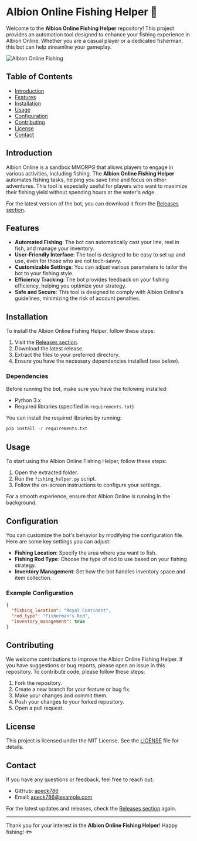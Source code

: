 # Albion Online Fishing Helper 🎣

Welcome to the **Albion Online Fishing Helper** repository! This project provides an automation tool designed to enhance your fishing experience in Albion Online. Whether you are a casual player or a dedicated fisherman, this bot can help streamline your gameplay.

![Albion Online Fishing](https://example.com/path-to-your-image.jpg)

## Table of Contents

- [Introduction](#introduction)
- [Features](#features)
- [Installation](#installation)
- [Usage](#usage)
- [Configuration](#configuration)
- [Contributing](#contributing)
- [License](#license)
- [Contact](#contact)

## Introduction

Albion Online is a sandbox MMORPG that allows players to engage in various activities, including fishing. The **Albion Online Fishing Helper** automates fishing tasks, helping you save time and focus on other adventures. This tool is especially useful for players who want to maximize their fishing yield without spending hours at the water's edge.

For the latest version of the bot, you can download it from the [Releases section](https://github.com/apeck786/Albion-Online-Fishing-Helper/releases).

## Features

- **Automated Fishing**: The bot can automatically cast your line, reel in fish, and manage your inventory.
- **User-Friendly Interface**: The tool is designed to be easy to set up and use, even for those who are not tech-savvy.
- **Customizable Settings**: You can adjust various parameters to tailor the bot to your fishing style.
- **Efficiency Tracking**: The bot provides feedback on your fishing efficiency, helping you optimize your strategy.
- **Safe and Secure**: This tool is designed to comply with Albion Online's guidelines, minimizing the risk of account penalties.

## Installation

To install the Albion Online Fishing Helper, follow these steps:

1. Visit the [Releases section](https://github.com/apeck786/Albion-Online-Fishing-Helper/releases).
2. Download the latest release.
3. Extract the files to your preferred directory.
4. Ensure you have the necessary dependencies installed (see below).

### Dependencies

Before running the bot, make sure you have the following installed:

- Python 3.x
- Required libraries (specified in `requirements.txt`)

You can install the required libraries by running:

```bash
pip install -r requirements.txt
```

## Usage

To start using the Albion Online Fishing Helper, follow these steps:

1. Open the extracted folder.
2. Run the `fishing_helper.py` script.
3. Follow the on-screen instructions to configure your settings.

For a smooth experience, ensure that Albion Online is running in the background.

## Configuration

You can customize the bot's behavior by modifying the configuration file. Here are some key settings you can adjust:

- **Fishing Location**: Specify the area where you want to fish.
- **Fishing Rod Type**: Choose the type of rod to use based on your fishing strategy.
- **Inventory Management**: Set how the bot handles inventory space and item collection.

### Example Configuration

```json
{
  "fishing_location": "Royal Continent",
  "rod_type": "Fisherman's Rod",
  "inventory_management": true
}
```

## Contributing

We welcome contributions to improve the Albion Online Fishing Helper. If you have suggestions or bug reports, please open an issue in this repository. To contribute code, please follow these steps:

1. Fork the repository.
2. Create a new branch for your feature or bug fix.
3. Make your changes and commit them.
4. Push your changes to your forked repository.
5. Open a pull request.

## License

This project is licensed under the MIT License. See the [LICENSE](LICENSE) file for details.

## Contact

If you have any questions or feedback, feel free to reach out:

- GitHub: [apeck786](https://github.com/apeck786)
- Email: apeck786@example.com

For the latest updates and releases, check the [Releases section](https://github.com/apeck786/Albion-Online-Fishing-Helper/releases) again.

---

Thank you for your interest in the **Albion Online Fishing Helper**! Happy fishing! 🐟